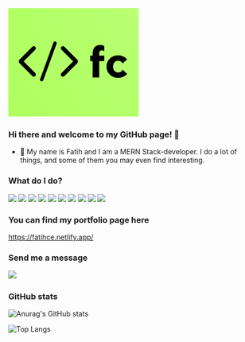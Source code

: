 <img src="/logo.png" alt="logo" />

### Hi there and welcome to my GitHub page! 👋
- 🌱 My name is Fatih and I am a MERN Stack-developer. I do a lot of things, and some of them you may even find interesting.


### What do I do?

<p>
<img src="https://img.icons8.com/office/50/000000/react.png"/>
<img src="https://img.icons8.com/color/50/000000/javascript--v1.png"/>
<img src="https://img.icons8.com/color/50/000000/nodejs.png"/>
<img src="https://img.icons8.com/color/50/000000/sass.png"/>
<img src="https://img.icons8.com/color/50/000000/bootstrap.png"/>
<img src="https://img.icons8.com/external-tal-revivo-color-tal-revivo/50/000000/external-mongodb-a-cross-platform-document-oriented-database-program-logo-color-tal-revivo.png"/>
<img src="https://img.icons8.com/ios-glyphs/50/000000/github.png"/>
<img src="https://img.icons8.com/color/50/000000/figma--v1.png"/>
<img src="https://img.icons8.com/color/50/000000/linux.png"/>
<img src="https://img.icons8.com/color/50/000000/trello.png"/>
</p>


### You can find my portfolio page here
https://fatihce.netlify.app/


### Send me a message
<a href="https://www.linkedin.com/in/fatih-c-8a52061a9/" target="_blank">
<img src="https://img.icons8.com/color/96/000000/linkedin.png" />
</a>


### GitHub stats
![Anurag's GitHub stats](https://github-readme-stats.vercel.app/api?username=Fatihce57&show_icons=true)

![Top Langs](https://github-readme-stats.vercel.app/api/top-langs/?username=Fatihce57&layout=compact&hide=html)



